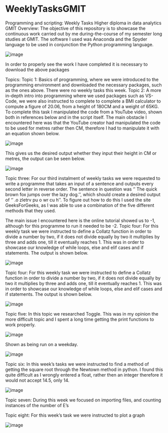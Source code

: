 # WeeklyTasksGMIT
Programming and scripting: Weekly Tasks	
Higher diploma in data analytics GMIT
Overview:
The objective of this repository is to showcase the continuous work carried out by me during-the-course of my semester long studies at GMIT. The software I used was Anaconda and the Spyder language to be used in conjunction the Python programming language. 

![image](https://user-images.githubusercontent.com/78098791/117674287-d5d59380-b1ab-11eb-9499-567bdb4e45e9.png)

  
In order to properly see the work I have completed it is necessary to download the above packages 

Topics: 
Topic 1: Basics of programming, where we were introduced to the programming environment and downloaded the necessary packages, such as the ones above. There were no weekly tasks this week.
Topic 2: A more in-depth intro into programming where we used packages such as VS-Code, we were also instructed to complete to complete a BMI calculator to compute a figure of 20.06, from a height of 180CM and a weight of 65KG. To complete this task I manipulated the code from a YouTube video, shown both in references below and in the script itself. The main obstacle I encountered here was that the YouTube creator had manipulated the code to be used for metres rather then CM, therefore I had to manipulate it with an equation shown below.

![image](https://user-images.githubusercontent.com/78098791/117674205-c35b5a00-b1ab-11eb-8ba2-bab71d1247b9.png)

 
This gives us the desired output whether they input their height in CM or metres, the output can be seen below. 

![image](https://user-images.githubusercontent.com/78098791/117674237-c9e9d180-b1ab-11eb-8b80-1402ee7ade74.png)


 
Topic three: 
For our third instalment of weekly tasks we were requested to write a programme that takes an input of a sentence and outputs every second letter in reverse order. The sentence in question was ‘’ The quick brown fox jumps over the lazy dog.’’, which should create a desired output of ‘’ .o zletrv pu o wr cu h’’. To figure out how to do this I used the site GeeksForGeeks, as I was able to use a combination of the five different methods that they used.
 
The main issue I encountered here is the online tutorial showed us to -1, although for this programme to run it needed to be -2. 
Topic four: For this weekly task we were instructed to define a Collatz function in order to divide a number by two, if it does not divide equally by two it multiplies by three and adds one, till it eventually reaches 1. This was in order to showcase our knowledge of while loops, else and elif cases and if statements. The output is shown below.

![image](https://user-images.githubusercontent.com/78098791/117674087-a9217c00-b1ab-11eb-9a6b-3bad251989f8.png)


Topic four: 
For this weekly task we were instructed to define a Collatz function in order to divide a number by two, if it does not divide equally by two it multiplies by three and adds one, till it eventually reaches 1. This was in order to showcase our knowledge of while loops, else and elif cases and if statements. The output is shown below.
 
 ![image](https://user-images.githubusercontent.com/78098791/117674040-a0c94100-b1ab-11eb-98ef-3d354e2a2746.png)

 
Topic five: 
In this topic we researched Toggle. This was in my opinion the more difficult topic and I spent a long time getting the print functions to work properly. 

![image](https://user-images.githubusercontent.com/78098791/117673917-88592680-b1ab-11eb-8906-29cafbca5dee.png)

 
Shown as being run on a weekday.

![image](https://user-images.githubusercontent.com/78098791/117673908-84c59f80-b1ab-11eb-9f89-2891a7724f0d.png)


Topic six: 
In this week’s tasks we were instructed to find a method of getting the square root through the Newtown method in python. I found this quite difficult as I wrongly entered a float, rather then an integer therefore it would not accept 14.5, only 14. 

![image](https://user-images.githubusercontent.com/78098791/117673878-7c6d6480-b1ab-11eb-97b5-99ba1e1a4c3f.png)

 

Topic seven: 
During this week we focused on importing files, and counting instances of the number of E’s

Topic eight: 
 For this week’s task we were instructed to plot a graph 

![image](https://user-images.githubusercontent.com/78098791/117673598-37e1c900-b1ab-11eb-94e7-7919ee1cfaa9.png)


